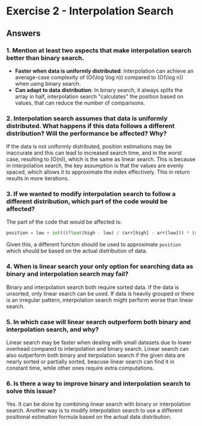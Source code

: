 # Exercise 2 - Interpolation Search

## Answers

### 1. Mention at least two aspects that make interpolation search better than binary search.
- **Faster when data is uniformly distributed**: Interpolation can achieve an average-case complexity of \(O(\log \log n)\) compared to \(O(\log n)\) when using binary search.
- **Can adapt to data distribution**: In binary search, it always splits the array in half, interpolation search "calculates" the position based on values, that can reduce the number of comparisons. 

### 2. Interpolation search assumes that data is uniformly distributed. What happens if this data follows a different distribution? Will the performance be affected? Why? 
If the data is not uniformly distributed, position estimations may be inaccurate and this can lead to increased search time, and in the worst case, resulting to \(O(n)\), which is the same as linear search. This is because in interpolation search, the key assumption is that the values are evenly spaced, which allows it to approximate the index effectively. This in return results in more iterations.

### 3. If we wanted to modify interpolation search to follow a different distribution, which part of the code would be affected?
The part of the code that would be affected is: 
  ```python
  position = low + int(((float(high - low) / (arr[high] - arr[low])) * (x - arr[low])))
  ```
Given this, a different functon should be used to approximate `position` which should be based on the actual distribution of data. 

### 4. When is linear search your only option for searching data as binary and interpolation search may fail? 
Binary and interpolation search both require sorted data. If the data is unsorted, only linear search can be used.
If data is heavily grouped or there is an irregular pattern, interpolation search might perform worse than linear search.

### 5. In which case will linear search outperform both binary and interpolation search, and why? 
Linear search may be faster when dealing with small datasets due to lower overhead compared to interpolation and binary search.
Linear search can also outperform both binary and iterpolation search if the given data are nearly sorted or partially sorted, beacuse linear search can find it in constant time, while other ones require extra computations. 

### 6. Is there a way to improve binary and interpolation search to solve this issue? 
Yes. It can be done by combining linear search with binary or interpolation search. Another way is to modify interpolation search to use a different positional estimation formula based on the actual data distribution. 


